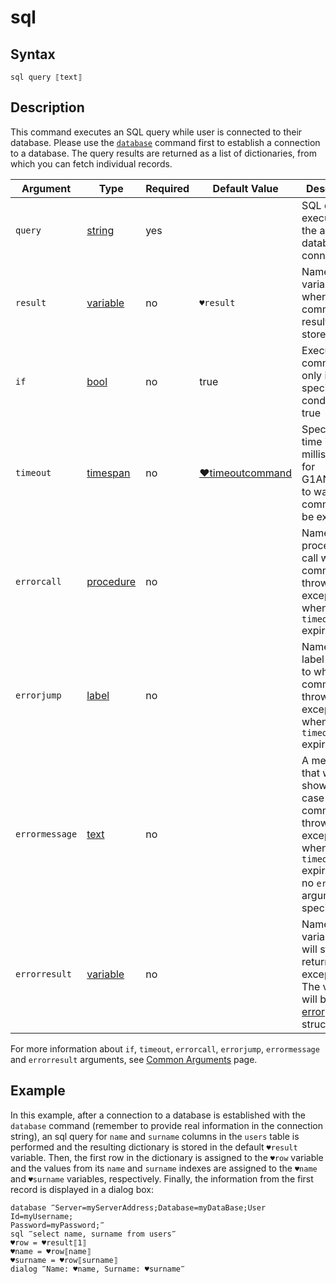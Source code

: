 # sql

## Syntax

```G1ANT
sql query ⟦text⟧
```

## Description

This command executes an SQL query while user is connected to their database. Please use the [`database`](](https://manual.g1ant.com/link/G1ANT.Addon.Core-1/G1ANT.Addon.Core/Commands/DatabaseCommand.md)) command first to establish a connection to a database. The query results are returned as a list of dictionaries, from which you can fetch individual records.

| Argument | Type | Required | Default Value | Description |
| -------- | ---- | -------- | ------------- | ----------- |
|`query`| [string](https://github.com/G1ANT-Robot/G1ANT.Manual/blob/master/G1ANT-Language/Structures/string.md) | yes | | SQL query to execute on the active database connection |
| `result`       | [variable](](https://manual.g1ant.com/link/G1ANT.Language/G1ANT.Language/Structures/VariableStructure.md)) | no       | `♥result`                                                   | Name of a variable where the command's result will be stored |
| `if`           | [bool](](https://manual.g1ant.com/link/G1ANT.Language/G1ANT.Language/Structures/BooleanStructure.md)) | no       | true                                                        | Executes the command only if a specified condition is true   |
| `timeout`      | [timespan](](https://manual.g1ant.com/link/G1ANT.Language/G1ANT.Language/Structures/TimeSpanStructure.md)) | no       | [♥timeoutcommand](](https://manual.g1ant.com/link/G1ANT.Language/G1ANT.Addon.Core/Variables/TimeoutCommandVariable.md)) | Specifies time in milliseconds for G1ANT.Robot to wait for the command to be executed |
| `errorcall`    | [procedure](](https://manual.g1ant.com/link/G1ANT.Language/G1ANT.Language/Structures/ProcedureStructure.md)) | no       |                                                             | Name of a procedure to call when the command throws an exception or when a given `timeout` expires |
| `errorjump`    | [label](](https://manual.g1ant.com/link/G1ANT.Language/G1ANT.Language/Structures/LabelStructure.md)) | no       |                                                             | Name of the label to jump to when the command throws an exception or when a given `timeout` expires |
| `errormessage` | [text](](https://manual.g1ant.com/link/G1ANT.Language/G1ANT.Language/Structures/TextStructure.md)) | no       |                                                             | A message that will be shown in case the command throws an exception or when a given `timeout` expires, and no `errorjump` argument is specified |
| `errorresult`  | [variable](](https://manual.g1ant.com/link/G1ANT.Language/G1ANT.Language/Structures/VariableStructure.md)) | no       |                                                             | Name of a variable that will store the returned exception. The variable will be of [error](](https://manual.g1ant.com/link/G1ANT.Language/G1ANT.Language/Structures/ErrorStructure.md)) structure  |

For more information about `if`, `timeout`, `errorcall`, `errorjump`, `errormessage` and `errorresult` arguments, see [Common Arguments](https://github.com/G1ANT-Robot/G1ANT.Manual/blob/develop/appendices/common-arguments.md) page.

## Example

In this example, after a connection to a database is established with the `database` command (remember to provide real information in the connection string), an sql query for `name` and `surname` columns in the `users` table is performed and the resulting dictionary is stored in the default `♥result` variable. Then, the first row in the dictionary is assigned to the `♥row` variable and the values from its `name` and `surname` indexes are assigned to the `♥name` and `♥surname` variables, respectively. Finally, the information from the first record is displayed in a dialog box:

```G1ANT
database ‴Server=myServerAddress;Database=myDataBase;User Id=myUsername;
Password=myPassword;‴
sql ‴select name, surname from users‴
♥row = ♥result⟦1⟧
♥name = ♥row⟦name⟧
♥surname = ♥row⟦surname⟧
dialog ‴Name: ♥name, Surname: ♥surname‴
```
